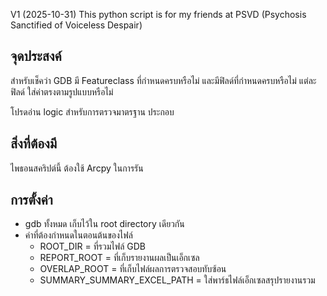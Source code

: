 V1 (2025-10-31)
This python script is for my friends at PSVD
(Psychosis Sanctified of Voiceless Despair)

## จุดประสงค์
สำหรับเช็คว่า GDB มี Featureclass ที่กำหนดครบหรือไม่
และมีฟิลด์ที่กำหนดครบหรือไม่
แต่ละฟิลด์ ใส่ค่าตรงตามรูปแบบหรือไม่

โปรดอ่าน logic สำหรับการตรวจมาตรฐาน ประกอบ

## สิ่งที่ต้องมี
ไพธอนสคริปต์นี้ ต้องใช้ Arcpy ในการรัน

## การตั้งค่า
-	gdb ทั้งหมด เก็บไว้ใน root directory เดียวกัน
-	ค่าที่ต้องกำหนดในตอนต้นของไฟล์
	-	ROOT_DIR = ที่รวมไฟล์ GDB
	-	REPORT_ROOT = ที่เก็บรายงานผลเป็นเอ็กเซล
	-	OVERLAP_ROOT = ที่เก็บไฟล์ผลการตรวจสอบทับซ้อน
	-	SUMMARY_SUMMARY_EXCEL_PATH = ใส่พาร์ธไฟล์เอ็กเซลสรุปรายงานรวม